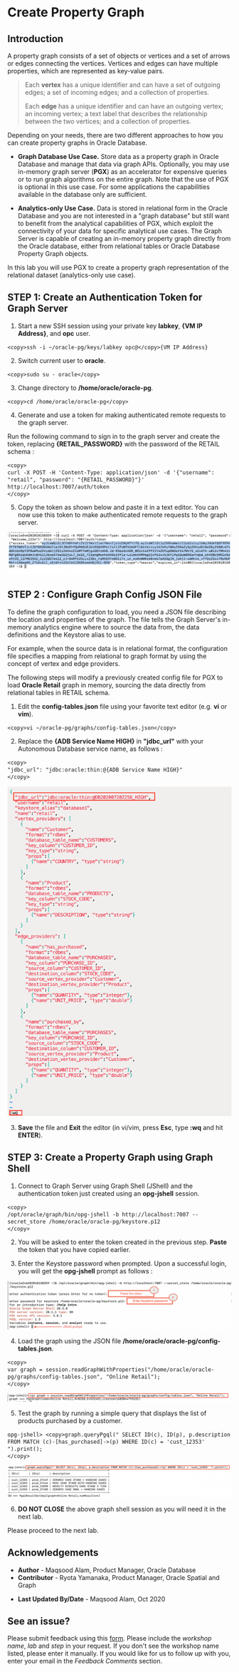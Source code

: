 # Create Property Graph

## Introduction

A property graph consists of a set of objects or vertices and a set of arrows or edges connecting the vertices. Vertices and edges can have multiple properties, which are represented as key-value pairs.

>Each **vertex** has a unique identifier and can have a set of outgoing edges; a set of incoming edges; and a collection of properties.
>
>Each **edge** has a unique identifier and can have an outgoing vertex; an incoming vertex; a text label that describes the relationship between the two vertices; and a collection of properties.

Depending on your needs, there are two different approaches to how you can create property graphs in Oracle Database.

* **Graph Database Use Case.** Store data as a property graph in Oracle Database and manage that data via graph APIs. Optionally, you may use in-memory graph server (**PGX**) as an accelerator for expensive queries or to run graph algorithms on the entire graph. Note that the use of PGX is optional in this use case. For some applications the capabilities available in the database only are sufficient.

* **Analytics-only Use Case.** Data is stored in relational form in the Oracle Database and you are not interested in a "graph database" but still want to benefit from the analytical capabilities of PGX, which exploit the connectivity of your data for specific analytical use cases. The Graph Server is capable of creating an in-memory property graph directly from the Oracle database, either from relational tables or Oracle Database Property Graph objects.

In this lab you will use PGX to create a property graph representation of the relational dataset (analytics-only use case).

## **STEP 1**: Create an Authentication Token for Graph Server

1. Start a new SSH session using your private key **labkey**, **{VM IP Address}**, and **opc** user.

```
<copy>ssh -i ~/oracle-pg/keys/labkey opc@</copy>{VM IP Address}
```

2. Switch current user to **oracle**.

```
<copy>sudo su - oracle</copy>
```

3. Change directory to **/home/oracle/oracle-pg**.

```
<copy>cd /home/oracle/oracle-pg</copy>
```

4. Generate and use a token for making authenticated remote requests to the graph server.

  Run the following command to sign in to the graph server and create the token, replacing **{RETAIL_PASSWORD}** with the password of the RETAIL schema :

```
<copy>
curl -X POST -H 'Content-Type: application/json' -d '{"username": "retail", "password": "{RETAIL_PASSWORD}"}' http://localhost:7007/auth/token
</copy>
```

5. Copy the token as shown below and paste it in a text editor. You can now use this token to make authenticated remote requests to the graph server.

![](./images/auth-token.png " ")

## **STEP 2** : Configure Graph Config JSON File

To define the graph configuration to load, you need a JSON file describing the location and properties of the graph. The file tells the Graph Server's in-memory analytics engine where to source the data from, the data definitions and the Keystore alias to use.

For example, when the source data is in relational format, the configuration file specifies a mapping from relational to graph format by using the concept of vertex and edge providers.

The following steps will modify a previously created config file for PGX to load **Oracle Retail** graph in memory, sourcing the data directly from relational tables in RETAIL schema.

1. Edit the **config-tables.json** file using your favorite text editor (e.g. **vi** or **vim**).

```
<copy>vi ~/oracle-pg/graphs/config-tables.json</copy>
```

2. Replace the **{ADB Service Name HIGH}** in **"jdbc_url"** with your Autonomous Database service name, as follows :

```
<copy>
"jdbc_url": "jdbc:oracle:thin:@{ADB Service Name HIGH}"
</copy>
```

![](./images/config-tables-json.png " ")

3. **Save** the file and **Exit** the editor (in vi/vim, press **Esc**, type **:wq** and hit **ENTER**).

## **STEP 3**: Create a Property Graph using Graph Shell

1. Connect to Graph Server using Graph Shell (JShell) and the authentication token just created using an **opg-jshell** session.

```
<copy>
/opt/oracle/graph/bin/opg-jshell -b http://localhost:7007 --secret_store /home/oracle/oracle-pg/keystore.p12
</copy>
```

2. You will be asked to enter the token created in the previous step. **Paste** the token that you have copied earlier.

3. Enter the Keystore password when prompted. Upon a successful login, you will get the **opg-jshell** prompt as follows :

![](./images/jshell-prompt.png " ")

4. Load the graph using the JSON file **/home/oracle/oracle-pg/config-tables.json**.

```
<copy>
var graph = session.readGraphWithProperties("/home/oracle/oracle-pg/graphs/config-tables.json", "Online Retail");
</copy>
```
![](./images/load-graph.png " ")

5. Test the graph by running a simple query that displays the list of products purchased by a customer.

```
opg-jshell> <copy>graph.queryPgql(" SELECT ID(c), ID(p), p.description FROM MATCH (c)-[has_purchased]->(p) WHERE ID(c) = 'cust_12353' ").print();
</copy>
```
![](./images/simple-graph-query.png " ")

6. **DO NOT CLOSE** the above graph shell session as you will need it in the next lab.

Please proceed to the next lab.

## Acknowledgements

- **Author** - Maqsood Alam, Product Manager, Oracle Database
- **Contributor** - Ryota Yamanaka, Product Manager, Oracle Spatial and Graph
* **Last Updated By/Date** - Maqsood Alam, Oct 2020

## See an issue?
Please submit feedback using this [form](https://apexapps.oracle.com/pls/apex/f?p=133:1:::::P1_FEEDBACK:1). Please include the *workshop name*, *lab* and *step* in your request.  If you don't see the workshop name listed, please enter it manually. If you would like for us to follow up with you, enter your email in the *Feedback Comments* section.
